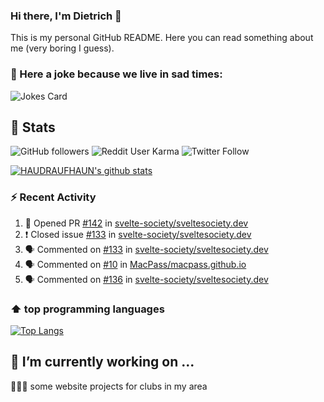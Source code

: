### Hi there, I'm Dietrich 👋

This is my personal GitHub README. Here you can read something about me (very boring I guess).

### 🤡 Here a joke because we live in sad times:
![Jokes Card](https://readme-jokes.vercel.app/api)

## :rocket: Stats

 ![GitHub followers](https://img.shields.io/github/followers/HAUDRAUFHAUN?label=GitHub-Followers&logo=GitHub&style=for-the-badge) ![Reddit User Karma](https://img.shields.io/reddit/user-karma/combined/haudraufhaun?logo=reddit&style=for-the-badge) ![Twitter Follow](https://img.shields.io/twitter/follow/haudraufhaun1?color=%231da1f2&logo=twitter&logoColor=%231da1f2&style=for-the-badge)
  
[![HAUDRAUFHAUN's github stats](https://github-readme-stats.vercel.app/api?username=HAUDRAUFHAUN&show_icons=true&theme=vue&hide_border=true)](https://github.com/anuraghazra/github-readme-stats)

### ⚡ Recent Activity

<!--START_SECTION:activity-->
1. 💪 Opened PR [#142](https://github.com/svelte-society/sveltesociety.dev/pull/142) in [svelte-society/sveltesociety.dev](https://github.com/svelte-society/sveltesociety.dev)
2. ❗️ Closed issue [#133](https://github.com/svelte-society/sveltesociety.dev/issues/133) in [svelte-society/sveltesociety.dev](https://github.com/svelte-society/sveltesociety.dev)
3. 🗣 Commented on [#133](https://github.com/svelte-society/sveltesociety.dev/issues/133) in [svelte-society/sveltesociety.dev](https://github.com/svelte-society/sveltesociety.dev)
4. 🗣 Commented on [#10](https://github.com/MacPass/macpass.github.io/issues/10) in [MacPass/macpass.github.io](https://github.com/MacPass/macpass.github.io)
5. 🗣 Commented on [#136](https://github.com/svelte-society/sveltesociety.dev/issues/136) in [svelte-society/sveltesociety.dev](https://github.com/svelte-society/sveltesociety.dev)
<!--END_SECTION:activity-->

### ⬆️ top programming languages
[![Top Langs](https://github-readme-stats.vercel.app/api/top-langs/?username=HAUDRAUFHAUN&theme=vue&hide_border=true)](https://github.com/anuraghazra/github-readme-stats)

## 🔭 I’m currently working on ...

👨🏻‍💼 some website projects for clubs in my area
